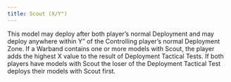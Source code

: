 ```yaml
---
title: Scout (X/Y")
---
```

This model may deploy after both player’s normal Deployment and may deploy anywhere within Y” of the Controlling player’s normal Deployment Zone.
If a Warband contains one or more models with Scout, the player adds the highest X value to the result of Deployment Tactical Tests.
If both players have models with Scout the loser of the Deployment Tactical Test deploys their models with Scout first.